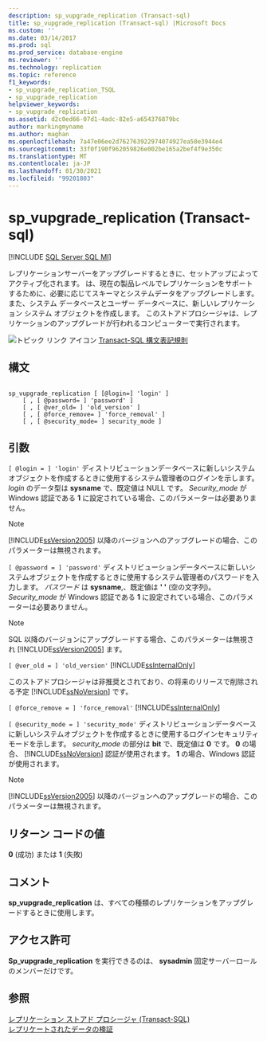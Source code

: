 ```yaml
---
description: sp_vupgrade_replication (Transact-sql)
title: sp_vupgrade_replication (Transact-sql) |Microsoft Docs
ms.custom: ''
ms.date: 03/14/2017
ms.prod: sql
ms.prod_service: database-engine
ms.reviewer: ''
ms.technology: replication
ms.topic: reference
f1_keywords:
- sp_vupgrade_replication_TSQL
- sp_vupgrade_replication
helpviewer_keywords:
- sp_vupgrade_replication
ms.assetid: d2c0ed66-07d1-4adc-82e5-a654376879bc
author: markingmyname
ms.author: maghan
ms.openlocfilehash: 7a47e06ee2d762763922974074927ea50e3944e4
ms.sourcegitcommit: 33f0f190f962059826e002be165a2bef4f9e350c
ms.translationtype: MT
ms.contentlocale: ja-JP
ms.lasthandoff: 01/30/2021
ms.locfileid: "99201803"
---
```

# <a name="sp_vupgrade_replication-transact-sql"></a>sp_vupgrade_replication (Transact-sql)
[!INCLUDE [SQL Server SQL MI](../../includes/applies-to-version/sql-asdbmi.md)]

  レプリケーションサーバーをアップグレードするときに、セットアップによってアクティブ化されます。 は、現在の製品レベルでレプリケーションをサポートするために、必要に応じてスキーマとシステムデータをアップグレードします。 また、システム データベースとユーザー データベースに、新しいレプリケーション システム オブジェクトを作成します。 このストアドプロシージャは、レプリケーションのアップグレードが行われるコンピューターで実行されます。  
  
 ![トピック リンク アイコン](../../database-engine/configure-windows/media/topic-link.gif "トピック リンク アイコン") [Transact-SQL 構文表記規則](../../t-sql/language-elements/transact-sql-syntax-conventions-transact-sql.md)  
  
## <a name="syntax"></a>構文  
  
```  
  
sp_vupgrade_replication [ [@login=] 'login' ]  
    [ , [ @password= ] 'password' ]  
    [ , [ @ver_old= ] 'old_version' ]  
    [ , [ @force_remove= ] 'force_removal' ]  
    [ , [ @security_mode= ] security_mode ]  
```  
  
## <a name="arguments"></a>引数  
`[ @login = ] 'login'` ディストリビューションデータベースに新しいシステムオブジェクトを作成するときに使用するシステム管理者のログインを示します。 *login* のデータ型は **sysname** で、既定値は NULL です。 *Security_mode* が Windows 認証である **1** に設定されている場合、このパラメーターは必要ありません。  
  
> [!NOTE]  
>  [!INCLUDE[ssVersion2005](../../includes/ssversion2005-md.md)] 以降のバージョンへのアップグレードの場合、このパラメーターは無視されます。  
  
`[ @password = ] 'password'` ディストリビューションデータベースに新しいシステムオブジェクトを作成するときに使用するシステム管理者のパスワードを入力します。 *パスワード* は **sysname**,、既定値は **' '** (空の文字列)。 *Security_mode* が Windows 認証である **1** に設定されている場合、このパラメーターは必要ありません。  
  
> [!NOTE]  
>  SQL 以降のバージョンにアップグレードする場合、このパラメーターは無視され [!INCLUDE[ssVersion2005](../../includes/ssversion2005-md.md)] ます。  
  
`[ @ver_old = ] 'old_version'` [!INCLUDE[ssInternalOnly](../../includes/ssinternalonly-md.md)]  
  
 このストアドプロシージャは非推奨とされており、の将来のリリースで削除される予定 [!INCLUDE[ssNoVersion](../../includes/ssnoversion-md.md)] です。  
  
`[ @force_remove = ] 'force_removal'` [!INCLUDE[ssInternalOnly](../../includes/ssinternalonly-md.md)]  
  
`[ @security_mode = ] 'security_mode'` ディストリビューションデータベースに新しいシステムオブジェクトを作成するときに使用するログインセキュリティモードを示します。 *security_mode* の部分は **bit** で、既定値は **0** です。 **0** の場合、 [!INCLUDE[ssNoVersion](../../includes/ssnoversion-md.md)] 認証が使用されます。 **1** の場合、Windows 認証が使用されます。  
  
> [!NOTE]  
>  [!INCLUDE[ssVersion2005](../../includes/ssversion2005-md.md)] 以降のバージョンへのアップグレードの場合、このパラメーターは無視されます。  
  
## <a name="return-code-values"></a>リターン コードの値  
 **0** (成功) または **1** (失敗)  
  
## <a name="remarks"></a>コメント  
 **sp_vupgrade_replication** は、すべての種類のレプリケーションをアップグレードするときに使用します。  
  
## <a name="permissions"></a>アクセス許可  
 **Sp_vupgrade_replication** を実行できるのは、 **sysadmin** 固定サーバーロールのメンバーだけです。  
  
## <a name="see-also"></a>参照  
 [レプリケーション ストアド プロシージャ &#40;Transact-SQL&#41;](../../relational-databases/system-stored-procedures/replication-stored-procedures-transact-sql.md)   
 [レプリケートされたデータの検証](../../relational-databases/replication/validate-data-at-the-subscriber.md)  
  
  
